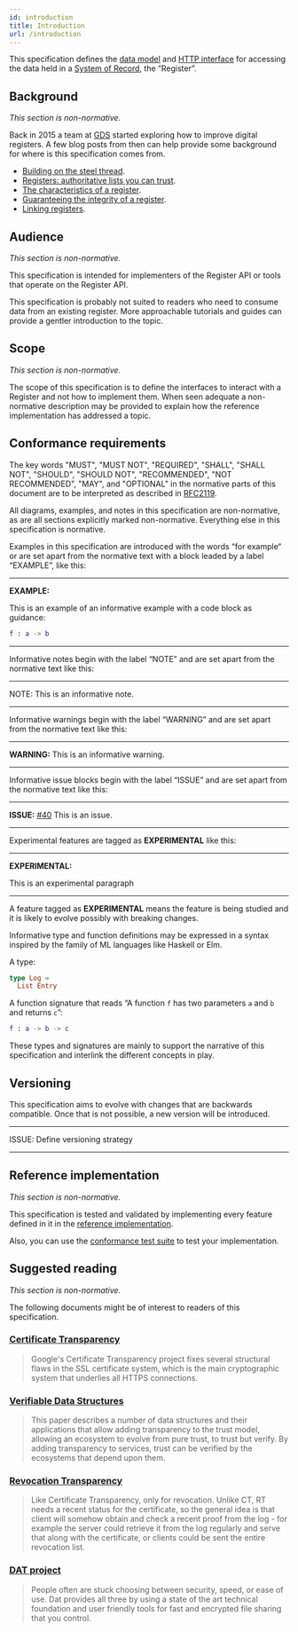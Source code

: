 ```yaml
---
id: introduction
title: Introduction
url: /introduction
---
```


This specification defines the [data model](/data-model) and [HTTP
interface](/rest-api) for accessing the data held in a [System of
Record](https://en.wikipedia.org/wiki/System_of_record), the “Register”.


## Background

_This section is non-normative._

Back in 2015 a team at
[GDS](https://www.gov.uk/government/organisations/government-digital-service)
started exploring how to improve digital registers. A few blog posts from then
can help provide some background for where is this specification comes from.

* [Building on the steel thread](https://gds.blog.gov.uk/2015/07/24/building-on-the-steel-thread).
* [Registers: authoritative lists you can trust](https://gds.blog.gov.uk/2015/09/01/registers-authoritative-lists-you-can-trust).
* [The characteristics of a register](https://gds.blog.gov.uk/2015/10/13/the-characteristics-of-a-register).
* [Guaranteeing the integrity of a register](https://gdstechnology.blog.gov.uk/2015/10/13/guaranteeing-the-integrity-of-a-register).
* [Linking registers](https://gds.blog.gov.uk/2015/12/16/linking-registers).


## Audience

_This section is non-normative._

This specification is intended for implementers of the Register API or tools
that operate on the Register API.

This specification is probably not suited to readers who need to consume data
from an existing register. More approachable tutorials and guides can provide
a gentler introduction to the topic.


## Scope

_This section is non-normative._

The scope of this specification is to define the interfaces to interact with a
Register and not how to implement them. When seen adequate a non-normative
description may be provided to explain how the reference implementation has
addressed a topic.


## Conformance requirements

The key words "MUST", "MUST NOT", "REQUIRED", "SHALL", "SHALL NOT", "SHOULD",
"SHOULD NOT", "RECOMMENDED", "NOT RECOMMENDED", "MAY", and "OPTIONAL" in the
normative parts of this document are to be interpreted as described in
[RFC2119](@rfc2119).

All diagrams, examples, and notes in this specification are non-normative, as
are all sections explicitly marked non-normative. Everything else in this
specification is normative.

Examples in this specification are introduced with the words “for example“ or
are set apart from the normative text with a block leaded by a label
“EXAMPLE”, like this:

***
**EXAMPLE:**

This is an example of an informative example with a code block as guidance:

```elm
f : a -> b
```
***

Informative notes begin with the label “NOTE” and are set apart from the
normative text like this:

***
NOTE: This is an informative note.
***

Informative warnings begin with the label “WARNING” and are set apart from the
normative text like this:

***
**WARNING:** This is an informative warning.
***

Informative issue blocks begin with the label “ISSUE” and are set apart from
the normative text like this:

***
**ISSUE:** [#40](https://github.com/openregister/specification/issues/40) This
is an issue.
***

Experimental features are tagged as **EXPERIMENTAL** like this:

***
**EXPERIMENTAL:**

This is an experimental paragraph
***

A feature tagged as **EXPERIMENTAL** means the feature is being studied and it
is likely to evolve possibly with breaking changes.

Informative type and function definitions may be expressed in a syntax
inspired by the family of ML languages like Haskell or Elm.

A type:

```elm
type Log =
  List Entry
```

A function signature that reads “A function `f` has two parameters `a` and `b`
and returns `c`”:

```elm
f : a -> b -> c
```

These types and signatures are mainly to support the narrative of this
specification and interlink the different concepts in play.

## Versioning

This specification aims to evolve with changes that are backwards compatible.
Once that is not possible, a new version will be introduced.

***
ISSUE: Define versioning strategy
***


## Reference implementation

_This section is non-normative._

This specification is tested and validated by implementing every feature
defined in it in the [reference
implementation](https://github.com/openregister/openregister-java).

Also, you can use the [conformance test suite](https://github.com/openregister/conformance-test)
to test your implementation.


## Suggested reading

_This section is non-normative._

The following documents might be of interest to readers of this specification.

### [Certificate Transparency](https://www.certificate-transparency.org)

> Google's Certificate Transparency project fixes several structural flaws in
> the SSL certificate system, which is the main cryptographic system that
> underlies all HTTPS connections.

### [Verifiable Data Structures](https://github.com/google/trillian/blob/master/docs/VerifiableDataStructures.pdf)

> This paper describes a number of data structures and their applications that
> allow adding transparency to the trust model, allowing an ecosystem to evolve
> from pure trust, to trust but verify. By adding transparency to services,
> trust can be verified by the ecosystems that depend upon them.

### [Revocation Transparency](https://github.com/google/trillian/blob/master/docs/RevocationTransparency.pdf)

> Like Certificate Transparency, only for revocation. Unlike CT, RT needs a
> recent status for the certificate, so the general idea is that client will
> somehow obtain and check a recent proof from the log - for example the server
> could retrieve it from the log regularly and serve that along with the
> certificate, or clients could be sent the entire revocation list.

### [DAT project](https://docs.datproject.org)

> People often are stuck choosing between security, speed, or ease of use. Dat
> provides all three by using a state of the art technical foundation and user
> friendly tools for fast and encrypted file sharing that you control.
